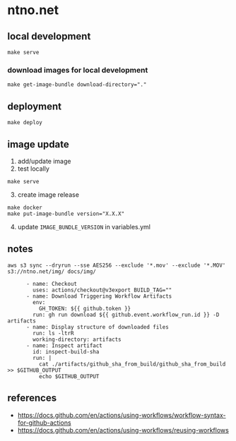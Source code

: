 # ntno.net

## local development
```make serve```

### download images for local development
```
make get-image-bundle download-directory="."
```

## deployment
```make deploy```

## image update
1. add/update image
2. test locally
```
make serve
```
3. create image release
```
make docker
make put-image-bundle version="X.X.X"
```
4. update `IMAGE_BUNDLE_VERSION` in variables.yml


## notes
```aws s3 sync --dryrun --sse AES256 --exclude '*.mov' --exclude '*.MOV' s3://ntno.net/img/ docs/img/```
```
      - name: Checkout
        uses: actions/checkout@v3export BUILD_TAG=""
      - name: Download Triggering Workflow Artifacts
        env:
          GH_TOKEN: ${{ github.token }}
        run: gh run download ${{ github.event.workflow_run.id }} -D artifacts
      - name: Display structure of downloaded files
        run: ls -ltrR
        working-directory: artifacts
      - name: Inspect artifact
        id: inspect-build-sha
        run: |
          cat ./artifacts/github_sha_from_build/github_sha_from_build  >> $GITHUB_OUTPUT
          echo $GITHUB_OUTPUT
```

## references
- https://docs.github.com/en/actions/using-workflows/workflow-syntax-for-github-actions  
- https://docs.github.com/en/actions/using-workflows/reusing-workflows
